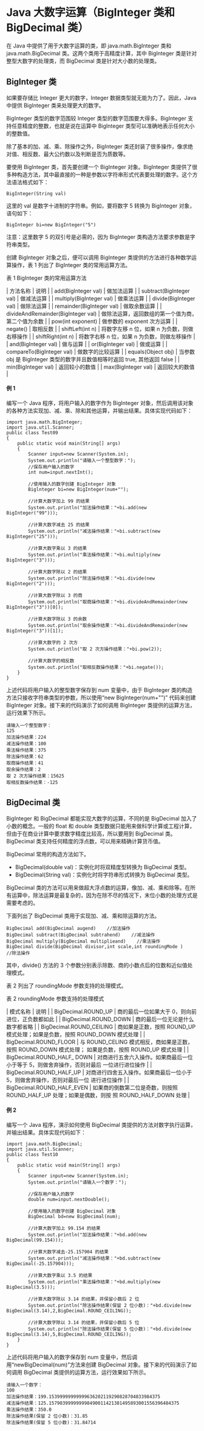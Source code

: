 # Java 大数字运算（BigInteger 类和 BigDecimal 类）

在 Java 中提供了用于大数字运算的类，即 java.math.BigInteger 类和 java.math.BigDecimal 类。这两个类用于高精度计算，其中 BigInteger 类是针对整型大数字的处理类，而 BigDecimal 类是针对大小数的处理类。

## BigInteger 类

如果要存储比 Integer 更大的数字，Integer 数据类型就无能为力了。因此，Java 中提供 BigInteger 类来处理更大的数字。

BigInteger 类型的数字范围较 Integer 类型的数字范围要大得多。BigInteger 支持任意精度的整数，也就是说在运算中 BigInteger 类型可以准确地表示任何大小的整数值。

除了基本的加、减、乘、除操作之外，BigInteger 类还封装了很多操作，像求绝对值、相反数、最大公约数以及判断是否为质数等。

要使用 BigInteger 类，首先要创建一个 BigInteger 对象。BigInteger 类提供了很多种构造方法，其中最直接的一种是参数以字符串形式代表要处理的数字。这个方法语法格式如下：

```
BigInteger(String val)
```

这里的 val 是数字十进制的字符串。例如，要将数字 5 转换为 BigInteger 对象，语句如下：

```
BigInteger bi=new BigInteger("5")
```

注意：这里数字 5 的双引号是必需的，因为 BigInteger 类构造方法要求参数是字符串类型。

创建 BigInteger 对象之后，便可以调用 BigInteger 类提供的方法进行各种数学运算操作，表 1 列出了 BigInteger 类的常用运算方法。

表 1 BigInteger 类的常用运算方法

| 方法名称 | 说明 |
| add(BigInteger val) | 做加法运算 |
| subtract(BigInteger val) | 做减法运算 |
| multiply(BigInteger val) | 做乘法运算 |
| divide(BigInteger val) | 做除法运算 |
| remainder(BigInteger val) | 做取余数运算 |
| divideAndRemainder(BigInteger val) | 做除法运算，返回数组的第一个值为商，第二个值为余数 |
| pow(int exponent) | 做参数的 exponent 次方运算 |
| negate() | 取相反数 |
| shiftLeft(int n) | 将数字左移 n 位，如果 n 为负数，则做右移操作 |
| shiftRight(int n) | 将数字右移 n 位，如果 n 为负数，则做左移操作 |
| and(BigInteger val) | 做与运算 |
| or(BigInteger val) | 做或运算 |
| compareTo(BigInteger val) | 做数字的比较运算 |
| equals(Object obj) | 当参数 obj 是 Biglnteger 类型的数字并且数值相等时返回 true, 其他返回 false |
| min(BigInteger val) | 返回较小的数值 |
| max(BigInteger val) | 返回较大的数值 |

#### 例 1

编写一个 Java 程序，将用户输入的数字作为 BigInteger 对象，然后调用该对象的各种方法实现加、减、乘、除和其他运算，并输出结果。具体实现代码如下：

```
import java.math.BigInteger;
import java.util.Scanner;
public class Test09
{
    public static void main(String[] args)
    {
        Scanner input=new Scanner(System.in);
        System.out.println("请输入一个整型数字：");
        //保存用户输入的数字
        int num=input.nextInt();

        //使用输入的数字创建 BigInteger 对象
        Biglnteger bi=new BigInteger(num+"");

        //计算大数字加上 99 的结果
        System.out.println("加法操作结果："+bi.add(new BigInteger("99")));

        //计算大数字减去 25 的结果
        System.out.println("减法操作结果："+bi.subtract(new BigInteger("25")));

        //计算大数字乘以 3 的结果
        System.out.println("乘法橾作结果："+bi.multiply(new BigInteger("3")));

        //计算大数字除以 2 的结果
        System.out.println("除法操作结果："+bi.divide(new BigInteger("2")));

        //计算大数字除以 3 的商
        System.out.println("取商操作结果："+bi.divideAndRemainder(new BigInteger("3"))[0]);

        //计算大数字除以 3 的余数
        System.out.println("取余操作结果："+bi.divideAndRemainder(new BigInteger("3"))[1]);

        //计算大数字的 2 次方
        System.out.println("取 2 次方操作结果："+bi.pow(2));

        //计算大数字的相反数
        System.out.println("取相反数操作结果："+bi.negate());
    }
}
```

上述代码将用户输入的整型数字保存到 num 变量中，由于 BigInteger 类的构造方法只接收字符串类型的参数，所以使用“new BigInteger(num+"")” 代码来创建 BigInteger 对象。接下来的代码演示了如何调用 BigInteger 类提供的运算方法，运行效果下所示。

```
请输入一个整型数字：
125
加法操作结果：224
减法操作结果：100
乘法橾作结果：375
除法操作结果：62
取商操作结果：41
取余操作结果：2
取 2 次方操作结果：15625
取相反数操作结果：-125
```

## BigDecimal 类

BigInteger 和 BigDecimal 都能实现大数字的运算，不同的是 BigDecimal 加入了小数的概念。一般的 float 和 double 类型数据只能用来做科学计算或工程计算，但由于在商业计算中要求数字精度比较高，所以要用到 BigDecimal 类。BigDecimal 类支持任何精度的浮点数，可以用来精确计算货币值。

BigDecimal 常用的构造方法如下。

*   BigDecimal(double val)：实例化时将双精度型转换为 BigDecimal 类型。
*   BigDecimal(String val)：实例化时将字符串形式转换为 BigDecimal 类型。

BigDecimal 类的方法可以用来做超大浮点数的运算，像加、减、乘和除等。在所有运算中，除法运算是最复杂的，因为在除不尽的情况下，末位小数的处理方式是需要考虑的。

下面列出了 BigDecimal 类用于实现加、减、乘和除运算的方法。

```
BigDecimal add(BigDecimal augend)    //加法操作
BigDecimal subtract(BigDecimal subtrahend)    //减法操作
BigDecimal multiply(BigDecimal multiplieand)    //乘法操作
BigDecimal divide(BigDecimal divisor,int scale,int roundingMode )    //除法操作
```

其中，divide() 方法的 3 个参数分别表示除数、商的小数点后的位数和近似值处理模式。

表 2 列出了 roundingMode 参数支持的处理模式。

表 2 roundingMode 参数支持的处理模式

| 模式名称 | 说明 |
| BigDecimal.ROUND_UP | 商的最后一位如果大于 0，则向前进位，正负数都如此 |
| BigDecimal.ROUND_DOWN | 商的最后一位无论是什么数字都省略 |
| BigDecimal.ROUND_CEILING | 商如果是正数，按照 ROUND_UP 模式处理；如果是负数，按照 ROUND_DOWN 模式处理 |
| BigDecimal.ROUND_FLOOR | 与 ROUND_CELING 模式相反，商如果是正数，按照 ROUND_DOWN 模式处理； 如果是负数，按照 ROUND_UP 模式处理 |
| BigDecimal.ROUND_HALF_ DOWN | 对商进行五舍六入操作。如果商最后一位小于等于 5，则做舍弃操作，否则对最后 一位进行进位操作 |
| BigDecimal.ROUND_HALF_UP | 对商进行四舍五入操作。如果商最后一位小于 5，则做舍弃操作，否则对最后一位 进行进位操作 |
| BigDecimal.ROUND_HALF_EVEN | 如果商的倒数第二位是奇数，则按照 ROUND_HALF_UP 处理；如果是偶数，则按 照 ROUND_HALF_DOWN 处理 |

#### 例 2

编写一个 Java 程序，演示如何使用 BigDecimal 类提供的方法对数字执行运算，并输出结果。具体实现代码如下：

```
import java.math.BigDecimal;
import java.util.Scanner;
public class Test10
{
    public static void main(String[] args)
    {
        Scanner input=new Scanner(System.in);
        System.out.println("请输入一个数字：");

        //保存用户输入的数字
        double num=input.nextDouble();

        //使用输入的数字创建 BigDecimal 对象
        BigDecimal bd=new BigDecimal(num);

        //计算大数字加上 99.154 的结果
        System.out.println("加法操作结果："+bd.add(new BigDecimal(99.154)));

        //计算大数字减去-25.157904 的结果
        System.out.println("减法操作结果："+bd.subtract(new BigDecimal(-25.157904)));

        //计算大数字乘以 3.5 的结果
        System.out.println("乘法操作结果："+bd.multiply(new BigDecimal(3.5)));

        //计算大数字除以 3.14 的结果，并保留小数后 2 位
        System.out.println("除法操作结果(保留 2 位小数)："+bd.divide(new BigDecimal(3.14),2,BigDecimal.ROUND_CEILING));

        //计算大数字除以 3.14 的结果，并保留小数后 5 位
        System.out.println("除法操作结果(保留 5 位小数)："+bd.divide(new BigDecimal(3.14),5,BigDecimal.ROUND_CEILING));
    }
}
```

上述代码将用户输入的数字保存到 num 变量中，然后调用“newBigDecimal(num)”方法来创建 BigDecimal 对象。接下来的代码演示了如何调用 BigDecimal 类提供的运算方法，运行效果如下所示。

```
请输入一个数字：
100
加法操作结果：199.15399999999999636202119290828704833984375
减法操作结果：125.157903999999998490011421381495893001556396484375
乘法操作结果：350.0
除法操作结果(保留 2 位小数)：31.85
除法操作结果(保留 5 位小数)：31.84714
```